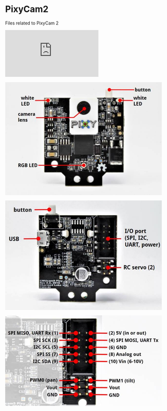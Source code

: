 # PixyCam2
Files related to PixyCam 2


![Image description](https://docs.pixycam.com/wiki/lib/exe/fetch.php?cache=&media=wiki:img:pixy2_in_hand-300px.jpg)
            
            
![front](pixy2_front_labeled.jpg)


![back1](pixy2_back_labeled.jpg)


![back2](image_248_2.jpg)


